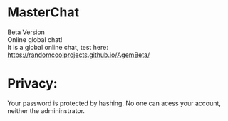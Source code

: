 # MasterChat
Beta Version  
Online global chat!  
It is a global online chat, test here: https://randomcoolprojects.github.io/AgemBeta/  
# Privacy:  
Your password is protected by hashing. No one can acess your account, neither the admininstrator.
